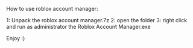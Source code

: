 How to use roblox account manager:

1: Unpack the roblox account manager.7z
2: open the folder
3: right click and run as administrator the Roblox Account Manager.exe

Enjoy :)
